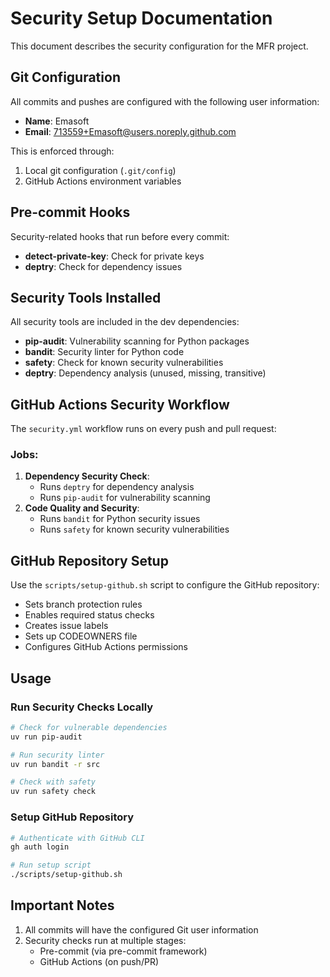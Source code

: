 # Security Setup Documentation

This document describes the security configuration for the MFR project.

## Git Configuration

All commits and pushes are configured with the following user information:
- **Name**: Emasoft
- **Email**: 713559+Emasoft@users.noreply.github.com

This is enforced through:
1. Local git configuration (`.git/config`)
2. GitHub Actions environment variables

## Pre-commit Hooks

Security-related hooks that run before every commit:
- **detect-private-key**: Check for private keys
- **deptry**: Check for dependency issues

## Security Tools Installed

All security tools are included in the dev dependencies:
- **pip-audit**: Vulnerability scanning for Python packages
- **bandit**: Security linter for Python code
- **safety**: Check for known security vulnerabilities
- **deptry**: Dependency analysis (unused, missing, transitive)

## GitHub Actions Security Workflow

The `security.yml` workflow runs on every push and pull request:

### Jobs:
1. **Dependency Security Check**:
   - Runs `deptry` for dependency analysis
   - Runs `pip-audit` for vulnerability scanning
2. **Code Quality and Security**:
   - Runs `bandit` for Python security issues
   - Runs `safety` for known security vulnerabilities

## GitHub Repository Setup

Use the `scripts/setup-github.sh` script to configure the GitHub repository:
- Sets branch protection rules
- Enables required status checks
- Creates issue labels
- Sets up CODEOWNERS file
- Configures GitHub Actions permissions

## Usage

### Run Security Checks Locally
```bash
# Check for vulnerable dependencies
uv run pip-audit

# Run security linter
uv run bandit -r src

# Check with safety
uv run safety check
```

### Setup GitHub Repository
```bash
# Authenticate with GitHub CLI
gh auth login

# Run setup script
./scripts/setup-github.sh
```

## Important Notes

1. All commits will have the configured Git user information
2. Security checks run at multiple stages:
   - Pre-commit (via pre-commit framework)
   - GitHub Actions (on push/PR)
